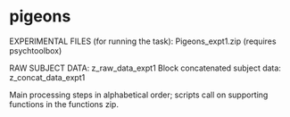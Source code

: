 # pigeons

EXPERIMENTAL FILES (for running the task): Pigeons_expt1.zip (requires psychtoolbox) 

RAW SUBJECT DATA: z_raw_data_expt1
Block concatenated subject data: z_concat_data_expt1

Main processing steps in alphabetical order; scripts call on supporting functions in the functions zip.
